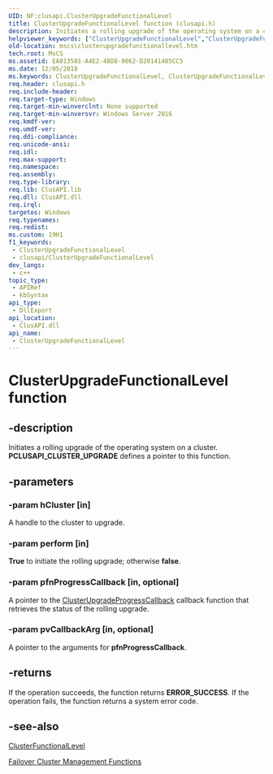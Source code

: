 ```yaml
---
UID: NF:clusapi.ClusterUpgradeFunctionalLevel
title: ClusterUpgradeFunctionalLevel function (clusapi.h)
description: Initiates a rolling upgrade of the operating system on a cluster. PCLUSAPI_CLUSTER_UPGRADE defines a pointer to this function.
helpviewer_keywords: ["ClusterUpgradeFunctionalLevel","ClusterUpgradeFunctionalLevel function [Failover Cluster]","PCLUSAPI_CLUSTER_UPGRADE","PCLUSAPI_CLUSTER_UPGRADE function [Failover Cluster]","clusapi/ClusterUpgradeFunctionalLevel","clusapi/PCLUSAPI_CLUSTER_UPGRADE","mscs.clusterupgradefunctionallevel"]
old-location: mscs\clusterupgradefunctionallevel.htm
tech.root: MsCS
ms.assetid: EA013501-A4E2-48D8-9062-D20141485CC5
ms.date: 12/05/2018
ms.keywords: ClusterUpgradeFunctionalLevel, ClusterUpgradeFunctionalLevel function [Failover Cluster], PCLUSAPI_CLUSTER_UPGRADE, PCLUSAPI_CLUSTER_UPGRADE function [Failover Cluster], clusapi/ClusterUpgradeFunctionalLevel, clusapi/PCLUSAPI_CLUSTER_UPGRADE, mscs.clusterupgradefunctionallevel
req.header: clusapi.h
req.include-header: 
req.target-type: Windows
req.target-min-winverclnt: None supported
req.target-min-winversvr: Windows Server 2016
req.kmdf-ver: 
req.umdf-ver: 
req.ddi-compliance: 
req.unicode-ansi: 
req.idl: 
req.max-support: 
req.namespace: 
req.assembly: 
req.type-library: 
req.lib: ClusAPI.lib
req.dll: ClusAPI.dll
req.irql: 
targetos: Windows
req.typenames: 
req.redist: 
ms.custom: 19H1
f1_keywords:
 - ClusterUpgradeFunctionalLevel
 - clusapi/ClusterUpgradeFunctionalLevel
dev_langs:
 - c++
topic_type:
 - APIRef
 - kbSyntax
api_type:
 - DllExport
api_location:
 - ClusAPI.dll
api_name:
 - ClusterUpgradeFunctionalLevel
---
```


# ClusterUpgradeFunctionalLevel function


## -description

Initiates a rolling upgrade of the operating system on a cluster. <b>PCLUSAPI_CLUSTER_UPGRADE</b> defines a pointer to this function.

## -parameters

### -param hCluster [in]

A handle to the cluster to upgrade.

### -param perform [in]

<b>True</b> to initiate the rolling upgrade; otherwise <b>false</b>.

### -param pfnProgressCallback [in, optional]

A pointer to the <a href="https://docs.microsoft.com/windows/desktop/api/clusapi/nc-clusapi-pcluster_upgrade_progress_callback">ClusterUpgradeProgressCallback</a> callback function that retrieves the status of the rolling upgrade.

### -param pvCallbackArg [in, optional]

A pointer to the arguments for <b>pfnProgressCallback</b>.

## -returns

If the operation succeeds, the function returns <b>ERROR_SUCCESS</b>. If the operation fails, the function returns a system error code.

## -see-also

<a href="https://docs.microsoft.com/previous-versions/windows/desktop/mscs/clusters-clusterfunctionallevel">ClusterFunctionalLevel</a>



<a href="https://docs.microsoft.com/previous-versions/windows/desktop/mscs/cluster-management-functions">Failover Cluster Management Functions</a>


